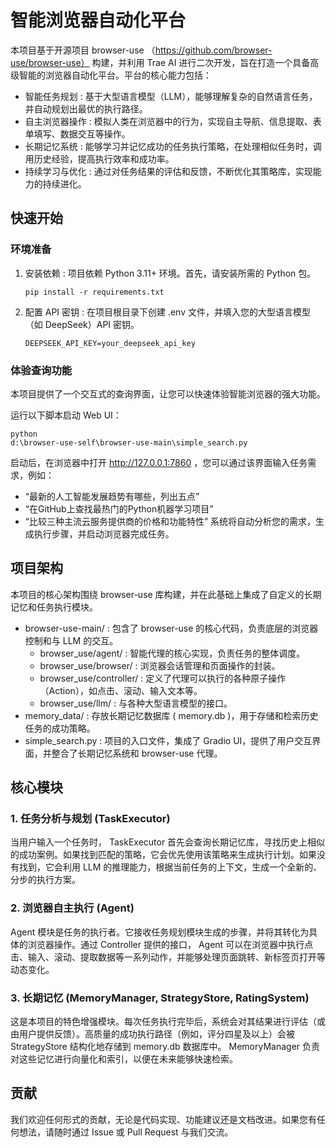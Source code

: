 # 智能浏览器自动化平台
本项目基于开源项目 browser-use （https://github.com/browser-use/browser-use） 构建，并利用 Trae AI 进行二次开发，旨在打造一个具备高级智能的浏览器自动化平台。平台的核心能力包括：

- 智能任务规划 : 基于大型语言模型（LLM），能够理解复杂的自然语言任务，并自动规划出最优的执行路径。
- 自主浏览器操作 : 模拟人类在浏览器中的行为，实现自主导航、信息提取、表单填写、数据交互等操作。
- 长期记忆系统 : 能够学习并记忆成功的任务执行策略，在处理相似任务时，调用历史经验，提高执行效率和成功率。
- 持续学习与优化 : 通过对任务结果的评估和反馈，不断优化其策略库，实现能力的持续进化。
## 快速开始
### 环境准备
1. 
   安装依赖 : 项目依赖 Python 3.11+ 环境。首先，请安装所需的 Python 包。
   
   ```
   pip install -r requirements.txt
   ```
2. 
   配置 API 密钥 : 在项目根目录下创建 .env 文件，并填入您的大型语言模型（如 DeepSeek）API 密钥。
   
   ```
   DEEPSEEK_API_KEY=your_deepseek_api_key
   ```
### 体验查询功能
本项目提供了一个交互式的查询界面，让您可以快速体验智能浏览器的强大功能。

运行以下脚本启动 Web UI：

```
python 
d:\browser-use-self\browser-use-main\simple_search.py
```
启动后，在浏览器中打开 http://127.0.0.1:7860 ，您可以通过该界面输入任务需求，例如：

- “最新的人工智能发展趋势有哪些，列出五点”
- “在GitHub上查找最热门的Python机器学习项目”
- “比较三种主流云服务提供商的价格和功能特性”
系统将自动分析您的需求，生成执行步骤，并启动浏览器完成任务。

## 项目架构
本项目的核心架构围绕 browser-use 库构建，并在此基础上集成了自定义的长期记忆和任务执行模块。

- browser-use-main/ : 包含了 browser-use 的核心代码，负责底层的浏览器控制和与 LLM 的交互。
  - browser_use/agent/ : 智能代理的核心实现，负责任务的整体调度。
  - browser_use/browser/ : 浏览器会话管理和页面操作的封装。
  - browser_use/controller/ : 定义了代理可以执行的各种原子操作（Action），如点击、滚动、输入文本等。
  - browser_use/llm/ : 与各种大型语言模型的接口。
- memory_data/ : 存放长期记忆数据库 ( memory.db )，用于存储和检索历史任务的成功策略。
- simple_search.py : 项目的入口文件，集成了 Gradio UI，提供了用户交互界面，并整合了长期记忆系统和 browser-use 代理。
## 核心模块
### 1. 任务分析与规划 (TaskExecutor)
当用户输入一个任务时， TaskExecutor 首先会查询长期记忆库，寻找历史上相似的成功案例。如果找到匹配的策略，它会优先使用该策略来生成执行计划。如果没有找到，它会利用 LLM 的推理能力，根据当前任务的上下文，生成一个全新的、分步的执行方案。

### 2. 浏览器自主执行 (Agent)
Agent 模块是任务的执行者。它接收任务规划模块生成的步骤，并将其转化为具体的浏览器操作。通过 Controller 提供的接口， Agent 可以在浏览器中执行点击、输入、滚动、提取数据等一系列动作，并能够处理页面跳转、新标签页打开等动态变化。

### 3. 长期记忆 (MemoryManager, StrategyStore, RatingSystem)
这是本项目的特色增强模块。每次任务执行完毕后，系统会对其结果进行评估（或由用户提供反馈）。高质量的成功执行路径（例如，评分四星及以上）会被 StrategyStore 结构化地存储到 memory.db 数据库中。 MemoryManager 负责对这些记忆进行向量化和索引，以便在未来能够快速检索。

## 贡献
我们欢迎任何形式的贡献，无论是代码实现、功能建议还是文档改进。如果您有任何想法，请随时通过 Issue 或 Pull Request 与我们交流。
